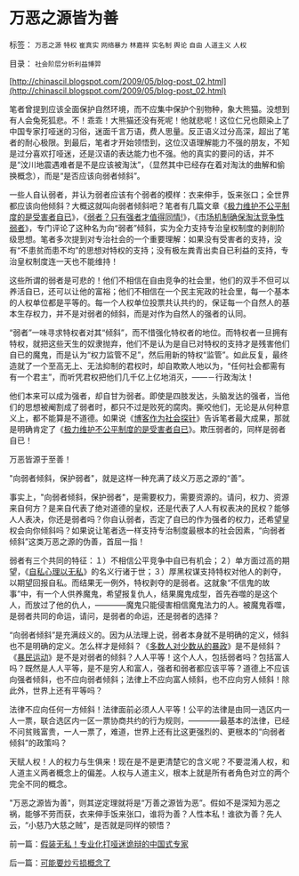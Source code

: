 # 万恶之源皆为善

标签： `万恶之源` `特权` `崔真实` `网络暴力` `林嘉祥` `实名制` `舆论` `自由` `人道主义` `人权` 

目录： `社会阶层分析利益博羿`

[http://chinascil.blogspot.com/2009/05/blog-post_02.html](http://chinascil.blogspot.com/2009/05/blog-post_02.html)

笔者曾提到应该全面保护自然环境，而不应集中保护个别物种，象大熊猫。没想到有人会兔死狐悲。不！乖乖！大熊猫还没有死呢！他就悲呢！这位仁兄也颇染上了中国专家打哑迷的习俗，迷面千言万语，费人思量。反正语义过分高深，超出了笔者的耐心极限。到最后，笔者才开始领悟到，这位汉语理解能力不强的朋友，不知是过分喜欢打哑迷，还是汉语的表达能力也不强。他的真实的要问的话，并不是“汶川地震遇难者是不是应该被淘汰”，（显然其中已经存在着对淘汰的曲解和偷换概念），而是“是否应该向弱者倾斜”。

一些人自认弱者，并认为弱者应该有个弱者的模样：衣来伸手，饭来张口；全世界都应该向他倾斜？大概这就叫向弱者倾斜吧？笔者有几篇文章《[极力维护不公平制度的是受害者自已](../../../2008/10/16/极力维护不公平制度的是受害者自已.md)》，《[弱者？只有强者才值得同情!](../../../2009/2/7/人权经济学：弱者？只有强者才值得同情!.md)》，《[市场机制确保淘汰竞争性弱者](../../../2009/2/7/进化论：市场机制确保淘汰竞争性弱者.md)》，专门评论了这种名为向“弱者”倾斜，实为全力支持专治皇权制度的剥削阶级思想。笔者多次提到对专治社会的一个重要理解：如果没有受害者的支持，没有“不患贫而患不均”的思想对特权的支持；没有极左粪青出卖自已利益的支持，专治皇权制度连一天也不能维持！

这些所谓的弱者是可悲的！他们不相信在自由竞争的社会里，他们的双手不但可以养活自已，还可以让他的富裕；他们不相信在一个民主宪政的社会里，每一个基本的人权单位都是平等的。每一个人权单位投票共认共约的，保证每一个自然人的基本生存权力，并不是对弱者的倾斜，而是对作为自然人的强者的认同。

“弱者”一味寻求特权者对其“倾斜”，而不惜强化特权者的地位。而特权者一旦拥有特权，就把这些天生的奴隶抛弃，他们不是认为是自已对特权的支持才是残害他们自已的魔鬼，而是认为“权力监管不足”，然后用新的特权“监管”。如此反复，最终造就了一个至高无上、无法抑制的君权时，却自欺欺人地以为，“任何社会都需有有一个君主”，而听凭君权把他们几千亿上亿地消灭，——－行政淘汰！

他们本来可以成为强者，却自甘为弱者。即使是四肢发达，头脑发达的强者，当他们的思想被阉割成了弱者时，都只不过是败死的腐肉。撕咬他们，无论是从何种意义上，都不能算是不道德。如果说《[博客作为社会探针](../../../2009/1/24/博客是试探社会人性意识的探针.md)》告诉笔者最大成果，那就是明确肯定了《[极力维护不公平制度的是受害者自已](../../../2008/10/16/极力维护不公平制度的是受害者自已.md)》。欺压弱者的，同样是弱者自已！

万恶皆源于至善！

"向弱者倾斜，保护弱者"，就是这样一种充满了歧义万恶之源的“善”。

事实上，"向弱者倾斜，保护弱者"，是需要权力，需要资源的。请问，权力、资源来自何方？是来自代表了绝对道德的皇权，还是代表了人人有权表决的民权？能够人人表决，你还是弱者吗？你自认弱者，否定了自已的作为强者的权力，还希望皇权会向你倾斜吗？如果说让笔者选一样支持专治制度最根本的社会因素，“向弱者倾斜”这类万恶之源的伪善，首屈一指！

弱者有三个共同的特征：１）不相信公平竞争中自已有机会；２）单方面过高的期望，《[自私心理以无私](../../../2009/3/26/人性本私！无私与自私是同义词.md)》的名义行诸于世；３）厚黑权谋支持特权对他人的剥夺，以期望回报自私。而结果无一例外，特权剥夺的是弱者。这就象“不信鬼的故事”中，有一个人供养魔鬼，希望报复仇人，结果魔鬼成型，首先吞噬的是这个人，而放过了他的仇人，————魔鬼只能侵害相信魔鬼法力的人。被魔鬼吞噬，是弱者共同的命运，请问，是弱者的命运，还是弱者的选择？

“向弱者倾斜”是充满歧义的。因为从法理上说，弱者本身就不是明确的定义，倾斜也不是明确的定义。怎么样才是倾斜？《[多数人对少数从的暴政](../../../2008/10/6/俄国多数人对少数人暴政不是民主.md)》是不是倾斜？《[暴民运动](../../../2009/2/27/暴民运动不是社会革命.md)》是不是对弱者的倾斜？人人平等！这个人人，包括弱者吗？包括富人吗？既然是人人平等，是不是穷人和富人，强者和弱者都应该平等？道德上不应该向强者倾斜，也不应向弱者倾斜；法律上不应向富人倾斜，也不应向穷人倾斜！除此外，世界上还有平等吗？

法律不应向任何一方倾斜！法律面前必须人人平等！公平的法律是由同一选区内一人一票，联合选区内一区一票协商共约的行为规则，————最基本的法律，已经不问贫贱富贵，一人一票了，难道，世界上还有比这更强烈的、更根本的“向弱者倾斜”的政策吗？

天赋人权！人的权力与生俱来！现在是不是更清楚它的含义呢？不要混淆人权，和人道主义两者概念上的偏差。人权与人道主义，根本上就是所有者角色对立的两个完全不同的概念。

"万恶之源皆为善"，则其逆定理就将是“万善之源皆为恶”。假如不是深知为恶之祸，能够不劳而获，衣来伸手饭来张口，谁将为善？人性本私！谁欲为善？先人云，“小慈乃大慈之贼”，是否就是同样的顿悟？

前一篇：[假装无私！专业化打哑迷诡辩的中国式专家](../../../2009/5/5/假装无私！专业化打哑迷诡辩的中国式专家.md)

后一篇：[可能要炒亏损概念了](../../../2009/5/5/可能要炒亏损概念了.md)